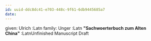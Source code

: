 ```yaml
---
id: uuid-ddc8dc41-e703-448c-9f61-6db9445685a7
date: 
---
```


given: Ulrich :Latn
family: Unger :Latn
**"Sachwoerterbuch zum Alten China"** :LatnUnfinished Manuscript Draft